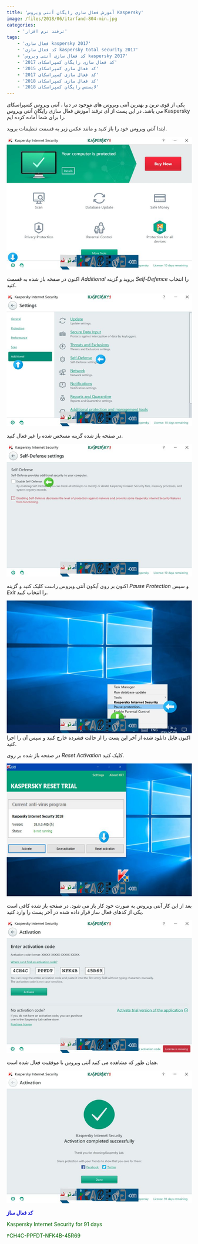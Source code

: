 ```yaml
---
title: 'آموزش فعال سازی رایگان آنتی ویروس Kaspersky'
image: /files/2018/06/itarfand-804-min.jpg
categories:
    - 'ترفند نرم افزار'
tags:
    - 'فعال سازی kaspersky 2017'
    - 'کد فعال سازی kaspersky total security 2017'
    - 'کد فعال سازی آنتی ویروس kaspersky 2017'
    - 'کد فعال سازی رایگان کسپراسکای 2017'
    - 'کد فعال سازی کسپراسکای 2015'
    - 'کد فعال سازی کسپراسکای 2017'
    - 'کد فعال سازی کسپراسکای 2018'
    - 'لایسنس رایگان کسپراسکای 2018'
---
```


 یکی از قوی ترین و بهترین آنتی ویروس های موجود در دنیا ، آنتی ویروس کسپراسکای می باشد. در این پست از آی ترفند آموزش فعال سازی رایگان آنتی ویروس Kaspersky را برای شما آماده کرده ایم.

 ابتدا آنتی ویروس خود را باز کنید و مانند عکس زیر به قسمت تنظیمات بروید.

 ![mhkarami97](/files/2018/06/itarfand-797-min.jpg)

 اکنون در صفحه باز شده به قسمت *Additional* بروید و گزینه *Self-Defence* را انتخاب کنید.

 ![mhkarami97](/files/2018/06/itarfand-798-min-1.jpg)

 در صفحه باز شده گزینه مسخص شده را غیر فعال کنید.

 ![mhkarami97](/files/2018/06/itarfand-799-min.jpg)

 اکنون بر روی آیکون آنتی ویروس راست کلیک کنید و گزینه *Pause Protection* و سپس *Exit* را انتخاب کنید.

 ![mhkarami97](/files/2018/06/itarfand-800-min.jpg)اکنون فایل دانلود شده از آخر این پست را از حالت فشرده خارج کنید و سپس آن را اجرا کنید.

 در صفحه باز شده بر روی *Reset Activation* کلیک کنید.

 ![mhkarami97](/files/2018/06/itarfand-801-min.jpg)

 بعد از این کار آنتی ویروس به صورت خود کار باز می شود. در صفحه باز شده کافی است یکی از کدهای فعال ساز قرار داده شده در آخر پست را وارد کنید.

 ![mhkarami97](/files/2018/06/itarfand-802-min.jpg)

 همان طور که مشاهده می کنید آنتی ویروس با موفقیت فعال شده است.

 ![mhkarami97](/files/2018/06/itarfand-803-min.jpg)

 <span style="color:#0000CD;">**کد فعال ساز**</span>

 <span style="color:#006400;"> ​Kaspersky Internet Security for 91 days</span>

 <span style="color:#006400;">۴CH4C-PPFDT-NFK4B-45R69</span>